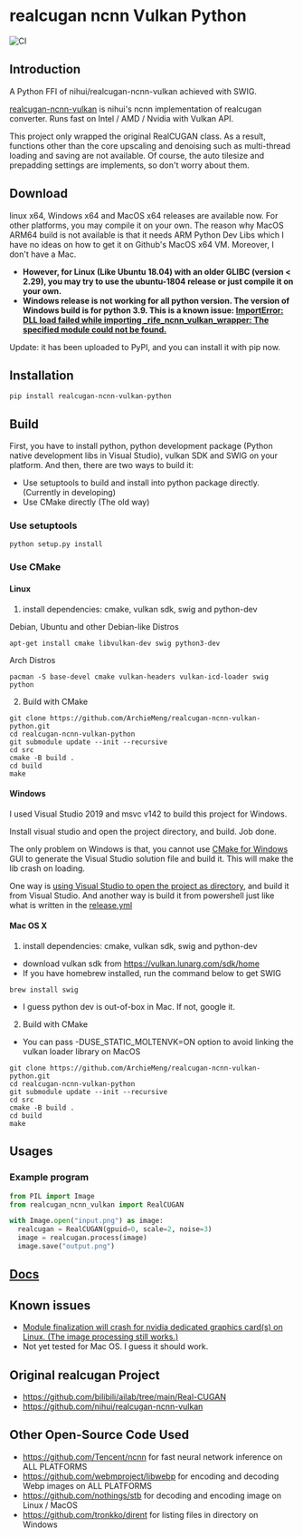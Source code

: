 # realcugan ncnn Vulkan Python

![CI](https://github.com/media2x/realcugan-ncnn-vulkan-python/workflows/CI/badge.svg)

## Introduction

A Python FFI of nihui/realcugan-ncnn-vulkan achieved with SWIG.

[realcugan-ncnn-vulkan](https://github.com/nihui/realcugan-ncnn-vulkan) is nihui's ncnn implementation of realcugan converter. Runs fast on Intel / AMD / Nvidia with Vulkan API.

This project only wrapped the original RealCUGAN class. As a result, functions other than the core upscaling and denoising such as multi-thread loading and saving are not available. Of course, the auto tilesize and prepadding settings are implements, so don't worry about them.

## Download

linux x64, Windows x64 and MacOS x64 releases are available now. For other platforms, you may compile it on your own.
The reason why MacOS ARM64 build is not available is that it needs ARM Python Dev Libs which I have no ideas on how to
get it on Github's MacOS x64 VM. Moreover, I don't have a Mac.

- **However, for Linux (Like Ubuntu 18.04) with an older GLIBC (version < 2.29), you may try to use the ubuntu-1804 release or just compile it on your own.**
- **Windows release is not working for all python version. The version of Windows build is for python 3.9. This is a known issue: [ImportError: DLL load failed while importing \_rife_ncnn_vulkan_wrapper: The specified module could not be found.](https://github.com/ArchieMeng/rife-ncnn-vulkan-python/issues/1)**

Update: it has been uploaded to PyPI, and you can install it with pip now.

## Installation

```shell
pip install realcugan-ncnn-vulkan-python
```

## Build

First, you have to install python, python development package (Python native development libs in Visual Studio), vulkan SDK and SWIG on your platform. And then, there are two ways to build it:

- Use setuptools to build and install into python package directly. (Currently in developing)
- Use CMake directly (The old way)

### Use setuptools

```shell
python setup.py install
```

### Use CMake

#### Linux

1. install dependencies: cmake, vulkan sdk, swig and python-dev

Debian, Ubuntu and other Debian-like Distros

```shell
apt-get install cmake libvulkan-dev swig python3-dev
```

Arch Distros

```shell
pacman -S base-devel cmake vulkan-headers vulkan-icd-loader swig python
```

2. Build with CMake

```shell
git clone https://github.com/ArchieMeng/realcugan-ncnn-vulkan-python.git
cd realcugan-ncnn-vulkan-python
git submodule update --init --recursive
cd src
cmake -B build .
cd build
make
```

#### Windows

I used Visual Studio 2019 and msvc v142 to build this project for Windows.

Install visual studio and open the project directory, and build. Job done.

The only problem on Windows is that, you cannot use [CMake for Windows](https://cmake.org/download/) GUI to generate the Visual Studio solution file and build it. This will make the lib crash on loading.

One way is [using Visual Studio to open the project as directory](https://www.microfocus.com/documentation/visual-cobol/vc50/VS2019/GUID-BE1C48AA-DB22-4F38-9644-E9B48658EF36.html), and build it from Visual Studio.
And another way is build it from powershell just like what is written in the [release.yml](.github/workflows/release.yml)

#### Mac OS X

1. install dependencies: cmake, vulkan sdk, swig and python-dev

- download vulkan sdk from https://vulkan.lunarg.com/sdk/home
- If you have homebrew installed, run the command below to get SWIG

```shell
brew install swig
```

- I guess python dev is out-of-box in Mac. If not, google it.

2. Build with CMake

- You can pass -DUSE_STATIC_MOLTENVK=ON option to avoid linking the vulkan loader library on MacOS

```shell
git clone https://github.com/ArchieMeng/realcugan-ncnn-vulkan-python.git
cd realcugan-ncnn-vulkan-python
git submodule update --init --recursive
cd src
cmake -B build .
cd build
make
```

## Usages

### Example program

```python
from PIL import Image
from realcugan_ncnn_vulkan import RealCUGAN

with Image.open("input.png") as image:
  realcugan = RealCUGAN(gpuid=0, scale=2, noise=3)
  image = realcugan.process(image)
  image.save("output.png")
```

## [Docs](Docs.md)

## Known issues

- [Module finalization will crash for nvidia dedicated graphics card(s) on Linux. (The image processing still works.)](https://github.com/Tencent/ncnn/issues/2666)
- Not yet tested for Mac OS. I guess it should work.

## Original realcugan Project

- https://github.com/bilibili/ailab/tree/main/Real-CUGAN
- https://github.com/nihui/realcugan-ncnn-vulkan

## Other Open-Source Code Used

- https://github.com/Tencent/ncnn for fast neural network inference on ALL PLATFORMS
- https://github.com/webmproject/libwebp for encoding and decoding Webp images on ALL PLATFORMS
- https://github.com/nothings/stb for decoding and encoding image on Linux / MacOS
- https://github.com/tronkko/dirent for listing files in directory on Windows

